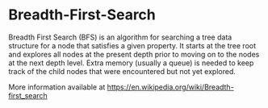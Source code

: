 # Breadth-First-Search

Breadth First Search (BFS) is an algorithm for searching a tree data structure for a node that satisfies a given property.
It starts at the tree root and explores all nodes at the present depth prior to moving on to the nodes at the next depth level.
Extra memory (usually a queue) is needed to keep track of the child nodes that were encountered but not yet explored.

More information available at https://en.wikipedia.org/wiki/Breadth-first_search
